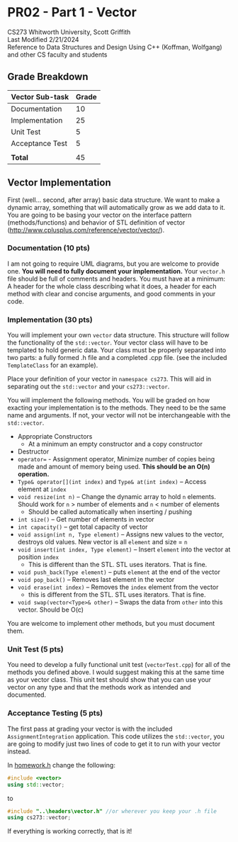 # PR02 - Part 1 - Vector
CS273 Whitworth University, Scott Griffith  
Last Modified 2/21/2024   
Reference to Data Structures and Design Using C++ (Koffman, Wolfgang) and other CS faculty and students

## Grade Breakdown
| Vector Sub-task              | Grade |
|------------------------------|-------|
| Documentation                |  10   |
| Implementation               |  25   |
| Unit Test                    |   5   |
| Acceptance Test              |   5   |
|                              |       |
|  __Total__                   |  45  |

## Vector Implementation

First (well... second, after array) basic data structure. We want to make a dynamic array, something that will automatically grow as we add data to it. You are going to be basing your vector on the interface pattern (methods/functions) and behavior of STL definition of vector (http://www.cplusplus.com/reference/vector/vector/). 

### Documentation (10 pts) 
I am not going to require UML diagrams, but you are welcome to provide one. **You will need to fully document your implementation.** Your `vector.h` file should be full of comments and headers. You must have at a minimum: A header for the whole class describing what it does, a header for each method with clear and concise arguments, and good comments in your code.

### Implementation (30 pts)
You will implement your own `vector` data structure. This structure will follow the functionality of the `std::vector`. Your vector class will have to be templated to hold generic data. Your class must be properly separated into two parts: a fully formed .h file and a completed .cpp file. (see the included `TemplateClass` for an example).  

Place your definition of your vector in `namespace cs273`. This will aid in separating out the `std::vector` and your `cs273::vector`.  

You will implement the following methods. You will be graded on how exacting your implementation is to the methods. They need to be the same name and arguments. If not, your vector will not be interchangeable with the `std::vector`.   

* Appropriate Constructors
  * At a minimum an empty constructor and a copy constructor 
* Destructor
* `operator=` - Assignment operator, Minimize number of copies being made and amount of memory being used. __This should be an O(n) operation.__
* `Type& operator[](int index)` and `Type& at(int index)` – Access element at `index`
* `void resize(int n)` – Change the dynamic array to hold `n` elements. Should work for `n` > number of elements and `n` < number of elements  
  * Should be called automatically when inserting / pushing
* `int size()` – Get number of elements in vector 
* `int capacity()` – get total capacity of vector 
* `void assign(int n, Type element)` – Assigns new values to the vector, destroys old values. New vector is all `element` and size = `n`
* `void insert(int index, Type element)` – Insert `element` into the vector at position `index`
  * This is different than the STL. STL uses iterators. That is fine.
* `void push_back(Type element)` – puts `element` at the end of the vector 
* `void pop_back()` – Removes last element in the vector 
* `void erase(int index)` – Removes the `index` element from the vector
  * this is different from the STL. STL uses iterators. That is fine.
* `void swap(vector<Type>& other)` – Swaps the data from `other` into this vector. Should be O(c) 
  
You are welcome to implement other methods, but you must document them. 

### Unit Test (5 pts)
You need to develop a fully functional unit test (`vectorTest.cpp`) for all of the methods you defined above. I would suggest making this at the same time as your vector class. This unit test should show that you can use your vector on any type and that the methods work as intended and documented.

### Acceptance Testing (5 pts)
The first pass at grading your vector is with the included `AssignmentIntegration` application. This code utilizes the `std::vector`, you are going to modify just two lines of code to get it to run with your vector instead.

In [homework.h](./AssignmentIntegration/headers/homework.h) change the following:
```cpp
#include <vector>
using std::vector;
```
to 
```cpp
#include "..\headers\vector.h" //or wherever you keep your .h file
using cs273::vector;
```

If everything is working correctly, that is it!
